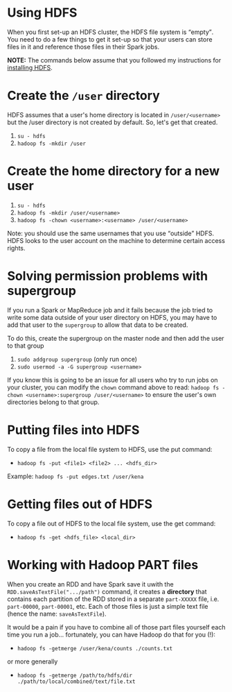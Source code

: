# Using HDFS

When you first set-up an HDFS cluster, the HDFS file system is <q>empty</q>.
You need to do a few things to get it set-up so that your users can store files in it
and reference those files in their Spark jobs.

**NOTE:** The commands below assume that you followed my instructions for
[installing HDFS](https://github.com/kenbod/sysadmin/blob/master/hdfs.md).

# Create the `/user` directory

HDFS assumes that a user's home directory is located in `/user/<username>` but the /user directory is not
created by default. So, let's get that created.

1. `su - hdfs`
2. `hadoop fs -mkdir /user`

# Create the home directory for a new user

1. `su - hdfs`
2. `hadoop fs -mkdir /user/<username>`
3. `hadoop fs -chown <username>:<username> /user/<username>`

Note: you should use the same usernames that you use <q>outside</q> HDFS.
HDFS looks to the user account on the machine to determine certain access rights.

# Solving permission problems with supergroup

If you run a Spark or MapReduce job and it fails because the job tried to write some data outside of your user directory on HDFS, you may have to add that user to the `supergroup` to allow that data to be created.

To do this, create the supergroup on the master node and then add the user to that group

1. `sudo addgroup supergroup` (only run once)
2. `sudo usermod -a -G supergroup <username>`

If you know this is going to be an issue for all users who try to run jobs on your cluster, you can modify the `chown` command above to read: `hadoop fs -chown <username>:supergroup /user/<username>` to ensure the user's own directories belong to that group.

# Putting files into HDFS

To copy a file from the local file system to HDFS, use the put command:

* `hadoop fs -put <file1> <file2> ... <hdfs_dir>`

Example: `hadoop fs -put edges.txt /user/kena`

# Getting files out of HDFS

To copy a file out of HDFS to the local file system, use the get command:

* `hadoop fs -get <hdfs_file> <local_dir>`

# Working with Hadoop PART files

When you create an RDD and have Spark save it uwith the `RDD.saveAsTextFile(".../path")` command, it creates a **directory** that contains each partition of the RDD stored in a separate `part-XXXXX` file, i.e. `part-00000`, `part-00001`, etc. Each of those files is just a simple text file (hence the name: `saveAsTextFile`).

It would be a pain if you have to combine all of those part files yourself each time you run a job... fortunately, you can have Hadoop do that for you (!):

* `hadoop fs -getmerge /user/kena/counts ./counts.txt`

or more generally

* `hadoop fs -getmerge /path/to/hdfs/dir ./path/to/local/combined/text/file.txt`


